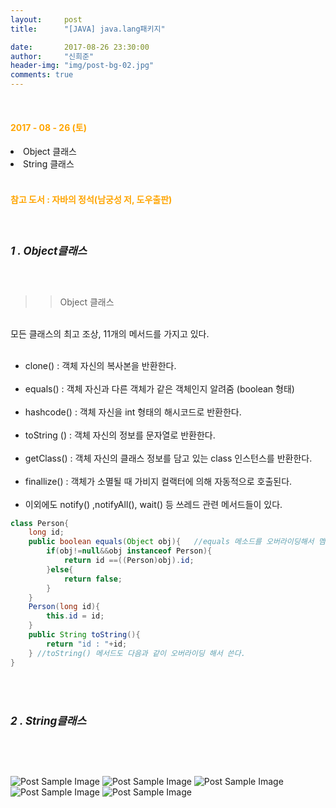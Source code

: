 ```yaml
---
layout:     post
title:      "[JAVA] java.lang패키지"

date:       2017-08-26 23:30:00
author:     "신희준"
header-img: "img/post-bg-02.jpg"
comments: true
---
```

<br>
<H4 style ="font-weight:bold; color : orange">2017 - 08 - 26 (토)</H4>

<li>Object 클래스</li>
<li>String 클래스</li>
<br>
<H4 style ="font-weight:bold; color:orange;">참고 도서 : 자바의 정석(남궁성 저, 도우출판)</H4>
<br>

<h5 style = "font-size: 17px; font-weight : bold;">1 . Object클래스</h5>
<br>

<p>

>> Object 클래스

<br>모든 클래스의 최고 조상, 11개의 메서드를 가지고 있다.
<br>
<br>
- clone() : 객체 자신의 복사본을 반환한다.<br><br>
- equals() : 객체 자신과 다른 객체가 같은 객체인지 알려줌 (boolean 형태)<br><br>
- hashcode() : 객체 자신을 int 형태의 해시코드로 반환한다.<br><br>
- toString () : 객체 자신의 정보를 문자열로 반환한다. <br><br>
- getClass() : 객체 자신의 클래스 정보를 담고 있는 class 인스턴스를 반환한다.<br><br>
- finallize() : 객체가 소멸될 때 가비지 컬랙터에 의해 자동적으로 호출된다. <br><br>
- 이외에도 notify() ,notifyAll(), wait() 등 쓰레드 관련 메서드들이 있다.

</p>

~~~java
class Person{
	long id;
	public boolean equals(Object obj){   //equals 메소드를 오버라이딩해서 멤버변수의 값을 비교함.
		if(obj!=null&&obj instanceof Person){
			return id ==((Person)obj).id;
		}else{
			return false;
		}
	}
	Person(long id){
		this.id = id;
	}
	public String toString(){
		return "id : "+id;
	} //toString() 메서드도 다음과 같이 오버라이딩 해서 쓴다.
}
~~~

<br><br>
<h5 style = "font-size: 17px; font-weight : bold;">2 . String클래스</h5>

<br><br>

<img src="{{ site.baseurl }}/img/string1.JPG" alt="Post Sample Image">

<img src="{{ site.baseurl }}/img/string2.JPG" alt="Post Sample Image">

<img src="{{ site.baseurl }}/img/string3.JPG" alt="Post Sample Image">

<img src="{{ site.baseurl }}/img/string4.JPG" alt="Post Sample Image">

<img src="{{ site.baseurl }}/img/String5.JPG" alt="Post Sample Image">
